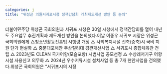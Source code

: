 ```yaml
---
categories: j
title: "위성곤 의원서귀포시청 정책간담회 개최제도개선 방안 등 논의"
---
```

더불어민주당 위성곤 국회의원과 서귀포 시청은 30일 시청에서 정책간담회를 열어 내년도 주요업무 추진계획과 제도개선 방안을 논의했다.이날 이종우 서귀포 시장은 위성곤 국회의원에게 △청소년활동진흥법 시행령 개정 △ 사회복지시설 신축(증축)시 국비 지원 단가 현실화 △ 중문대포해안 주상절리대 경관개선사업 △ 서귀포시 종합체육관 건립 △ 2023년도 CLEAN 국가어항(모슬포항) 시범사업 공모선정 △ 수상레저기구 어항시설 사용신고 의무화 △ 2024년 우수저류시설 설치사업 등 총 7개 현안사업을 건의했다.위성곤 국회의원은 “서귀포시의 시정